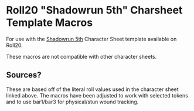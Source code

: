 # Roll20 "Shadowrun 5th" Charsheet Template Macros

For use with the [Shadowrun 5th](https://github.com/Roll20/roll20-character-sheets/tree/master/Shadowrun5th) Character Sheet template available on Roll20.

These macros are not compatible with other character sheets.

## Sources?

These are based off of the literal roll values used in the character sheet linked above. The macros have been adjusted to work with selected tokens and to use bar1/bar3 for physical/stun wound tracking. 
